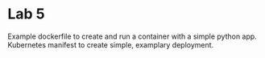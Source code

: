 # Lab 5

Example dockerfile to create and run a container with a simple python app.
Kubernetes manifest to create simple, examplary deployment.
